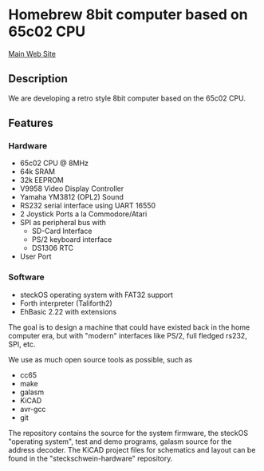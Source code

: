# Homebrew 8bit computer based on 65c02 CPU #

[Main Web Site](http://steckschwein.de/)

## Description ##
We are developing a retro style 8bit computer based on the 65c02 CPU.

## Features ##

### Hardware ###
- 65c02 CPU @ 8MHz
- 64k SRAM
- 32k EEPROM
- V9958 Video Display Controller
- Yamaha YM3812 (OPL2) Sound
- RS232 serial interface using UART 16550
- 2 Joystick Ports a la Commodore/Atari
- SPI as peripheral bus with
    - SD-Card Interface
    - PS/2 keyboard interface
    - DS1306 RTC
- User Port

### Software ###
- steckOS operating system with FAT32 support
- Forth interpreter (Taliforth2)
- EhBasic 2.22 with extensions 


The goal is to design a machine that could have existed back in the home computer era, but with "modern" interfaces like PS/2, full fledged rs232, SPI, etc.

We use as much open source tools as possible, such as

- cc65
- make
- galasm
- KiCAD
- avr-gcc
- git

The repository contains the source for the system firmware, the steckOS "operating system", test and demo programs, galasm source for the address decoder.
The KiCAD project files for schematics and layout can be found in the "steckschwein-hardware" repository.
